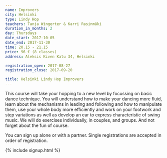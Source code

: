```yaml
---
name: Improvers
city: Helsinki
type: Lindy Hop
teachers: Tanja Wingerter & Karri Rasinmäki
duration_in_months: 2
day: Thursdays
date_start: 2017-10-05
date_end: 2017-11-30
time: 20.15 - 21.15
price: 96 € (8 classes)
address: Aleksis Kiven Katu 34, Helsinki

registration_open: 2017-08-27
registration_close: 2017-09-20

title: Helsinki Lindy Hop Improvers
---
```


This course will take your hopping to a new level by focussing on basic dance technique. You will understand how to make your dancing more fluid, learn about the mechanisms in leading and following and how to manipulate them, use your whole body more efficiently and work on your footwork and step variations as well as develop an ear to express characteristic of swing music. We will do exercises individually, in couples, and groups. And not forget about the fun of course.

You can sign up alone or with a partner. Single registrations are accepted in order of registration.

{% include signup.html %}

